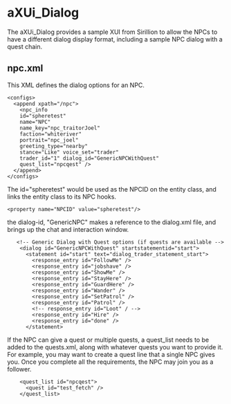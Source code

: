 aXUi_Dialog 
===========

The aXUi_Dialog provides a sample XUI from Sirillion to allow the NPCs to have a different dialog display format, including a sample NPC dialog with a quest chain.

npc.xml
--------------

This XML defines the dialog options for an NPC. 

~~~~~~~~~~~~~~~{.xml}
<configs>
  <append xpath="/npc">
    <npc_info
    id="spheretest"
    name="NPC"
    name_key="npc_traitorJoel"
    faction="whiteriver"
    portrait="npc_joel"
    greeting_type="nearby"
    stance="Like" voice_set="trader"
    trader_id="1" dialog_id="GenericNPCWithQuest"
    quest_list="npcqest" />
  </append>
</configs>
~~~~~~~~~~~~~~~

The id="spheretest" would be used as the NPCID on the entity class, and links the entity class to its NPC hooks.

~~~~~~~~~~~~~~~{.xml}
<property name="NPCID" value="spheretest"/>
~~~~~~~~~~~~~~~

the dialog-id, "GenericNPC" makes a reference to the dialog.xml file, and brings up the chat and interaction window.

~~~~~~~~~~~~~~~{.xml}
   <!-- Generic Dialog with Quest options (if quests are available -->
    <dialog id="GenericNPCWithQuest" startstatementid="start">
      <statement id="start" text="dialog_trader_statement_start">
        <response_entry id="FollowMe" />   
        <response_entry id="jobshave" />
        <response_entry id="ShowMe" />
        <response_entry id="StayHere" />
        <response_entry id="GuardHere" />
        <response_entry id="Wander" />
        <response_entry id="SetPatrol" />
        <response_entry id="Patrol" />
        <!-- response_entry id="Loot" / -->
        <response_entry id="Hire" />
        <response_entry id="done" />
      </statement>
~~~~~~~~~~~~~~~

If the NPC can give a quest or multiple quests, a quest_list needs to be added to the quests.xml, along with whatever quests you want to provide it. For example, you may want to create a quest line that a single NPC
gives you. Once you complete all the requirements, the NPC may join you as a follower.


~~~~~~~~~~~~~~~{.xml}
    <quest_list id="npcqest">
      <quest id="test_fetch" />
    </quest_list>
~~~~~~~~~~~~~~~
